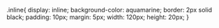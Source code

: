 .inline{
    display: inline;
    background-color: aquamarine;
    border: 2px solid black;
    padding: 10px;
    margin: 5px;
    width: 120px;
    height: 20px;
}

